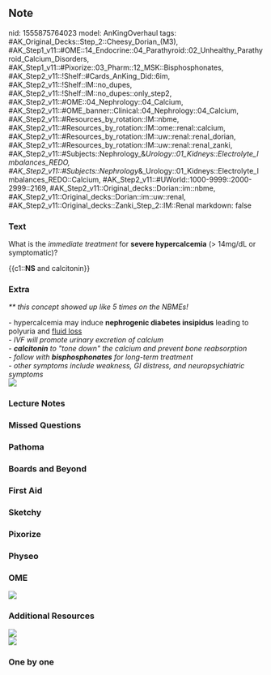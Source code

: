 ## Note
nid: 1555875764023
model: AnKingOverhaul
tags: #AK_Original_Decks::Step_2::Cheesy_Dorian_(M3), #AK_Step1_v11::#OME::14_Endocrine::04_Parathyroid::02_Unhealthy_Parathyroid_Calcium_Disorders, #AK_Step1_v11::#Pixorize::03_Pharm::12_MSK::Bisphosphonates, #AK_Step2_v11::!Shelf::#Cards_AnKing_Did::6im, #AK_Step2_v11::!Shelf::IM::no_dupes, #AK_Step2_v11::!Shelf::IM::no_dupes::only_step2, #AK_Step2_v11::#OME::04_Nephrology::04_Calcium, #AK_Step2_v11::#OME_banner::Clinical::04_Nephrology::04_Calcium, #AK_Step2_v11::#Resources_by_rotation::IM::nbme, #AK_Step2_v11::#Resources_by_rotation::IM::ome::renal::calcium, #AK_Step2_v11::#Resources_by_rotation::IM::uw::renal::renal_dorian, #AK_Step2_v11::#Resources_by_rotation::IM::uw::renal::renal_zanki, #AK_Step2_v11::#Subjects::Nephrology_&_Urology::01_Kidneys::Electrolyte_Imbalances_REDO, #AK_Step2_v11::#Subjects::Nephrology_&_Urology::01_Kidneys::Electrolyte_Imbalances_REDO::Calcium, #AK_Step2_v11::#UWorld::1000-9999::2000-2999::2169, #AK_Step2_v11::Original_decks::Dorian::im::nbme, #AK_Step2_v11::Original_decks::Dorian::im::uw::renal, #AK_Step2_v11::Original_decks::Zanki_Step_2::IM::Renal
markdown: false

### Text
What is the <i>immediate treatment</i> for <b>severe
hypercalcemia</b> (> 14mg/dL or symptomatic)?
<div>
  {{c1::<b>NS</b> and calcitonin}}
</div>

### Extra
<i>** this concept showed up like 5 times on the NBMEs!</i>
<div>
  - hypercalcemia may induce <b>nephrogenic diabetes insipidus</b>
  leading to polyuria and <u>fluid loss</u>
  <div>
    <i>- IVF will promote urinary excretion of calcium</i>
    <div>
      <i>- <b>calcitonin</b> to "tone down" the calcium and prevent
      bone reabsorption</i>
    </div>
    <div>
      <i>- follow with <b>bisphosphonates</b> for long-term
      treatment</i>
      <div>
        <i>- other</i> <i>symptoms include weakness, GI distress,
        and neuropsychiatric symptoms</i>
        <div>
          <div><img src="short%20term.png"></div>
        </div>
      </div>
    </div>
  </div>
</div>

### Lecture Notes


### Missed Questions


### Pathoma


### Boards and Beyond


### First Aid


### Sketchy


### Pixorize


### Physeo


### OME
<div class="ome-widget">
  <a href=
  "https://onlinemeded.org/spa/nephrology/calcium/acquire?ref=anki">
  <img src="_OME_AnkiFlashcards_Lesson_6.png"></a>
</div>

### Additional Resources
<div>
  <div><img src="paste-6123416478285825.jpg"></div>
</div>
<div><img src="paste-297319111065601.jpg"></div>

### One by one

